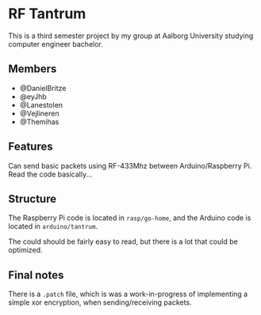 # RF Tantrum
This is a third semester project by my group at Aalborg University
studying computer engineer bachelor.

## Members
- @DanielBritze
- @eyJhb
- @Lanestolen
- @Vejlineren
- @Themihas

## Features
Can send basic packets using RF-433Mhz between Arduino/Raspberry Pi.
Read the code basically...

## Structure
The Raspberry Pi code is located in `rasp/go-home`,
and the Arduino code is located in `arduino/tantrum`.

The could should be fairly easy to read, but there is a lot that could be optimized.

## Final notes
There is a `.patch` file, which is was a work-in-progress of implementing a simple
xor encryption, when sending/receiving packets.
